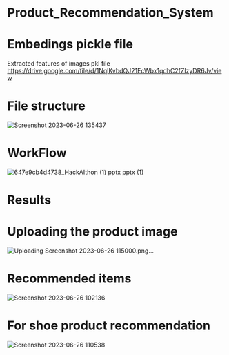 # Product_Recommendation_System

# Embedings pickle file
Extracted features of images pkl file
https://drive.google.com/file/d/1NqlKvbdQJ21EcWbx1qdhC2fZlzyDR6Jv/view

# File structure
![Screenshot 2023-06-26 135437](https://github.com/Naveen3251/Product_Recommendation_System/assets/114800360/429bab85-4b2c-4deb-b9d9-e454c53c70a7)


# WorkFlow
![647e9cb4d4738_HackAIthon (1) pptx pptx (1)](https://github.com/Naveen3251/Product_Recommendation_System/assets/114800360/557ea8e5-b04c-4ee4-8d61-7c22558c5862)


# Results
# Uploading the product image

![Uploading Screenshot 2023-06-26 115000.png…]()


# Recommended items
![Screenshot 2023-06-26 102136](https://github.com/Naveen3251/Product_Recommendation_System/assets/114800360/2f613024-a2b0-4849-9bff-133ee4100c18)

# For shoe product recommendation
![Screenshot 2023-06-26 110538](https://github.com/Naveen3251/Product_Recommendation_System/assets/114800360/66884fca-503a-4ff1-b8b2-a2651e5875b2)

